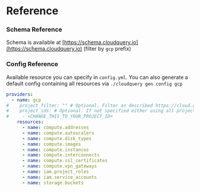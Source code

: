 # Reference

### Schema Reference

Schema is available at [https://schema.cloudquery.io](https://schema.cloudquery.io) \(filter by `gcp` prefix\) 

### Config Reference

Available resource you can specify in `config.yml`. You can also generate a default config containing all resources via `./cloudquery gen config gcp`

```yaml
providers:
  - name: gcp
#    project_filter: "" # Optional. Filter as described https://cloud.google.com/sdk/gcloud/reference/projects/list --filter
#    project_ids: # Optional. If not specified either using all projects accessible.
#     - <CHANGE_THIS_TO_YOUR_PROJECT_ID>
    resources:
      - name: compute.addresses
      - name: compute.autoscalers
      - name: compute.disk_types
      - name: compute.images
      - name: compute.instances
      - name: compute.interconnects
      - name: compute.ssl_certificates
      - name: compute.vpn_gateways
      - name: iam.project_roles
      - name: iam.service_accounts
      - name: storage.buckets

```

